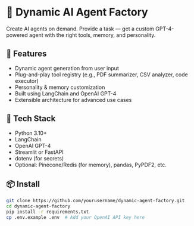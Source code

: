# 🧠 Dynamic AI Agent Factory

Create AI agents on demand. Provide a task — get a custom GPT-4-powered agent with the right tools, memory, and personality.

## 🚀 Features
- Dynamic agent generation from user input
- Plug-and-play tool registry (e.g., PDF summarizer, CSV analyzer, code executor)
- Personality & memory customization
- Built using LangChain and OpenAI GPT-4
- Extensible architecture for advanced use cases

## 🔧 Tech Stack
- Python 3.10+
- LangChain
- OpenAI GPT-4
- Streamlit or FastAPI
- dotenv (for secrets)
- Optional: Pinecone/Redis (for memory), pandas, PyPDF2, etc.

## 📦 Install

```bash
git clone https://github.com/yourusername/dynamic-agent-factory.git
cd dynamic-agent-factory
pip install -r requirements.txt
cp .env.example .env  # Add your OpenAI API key here
